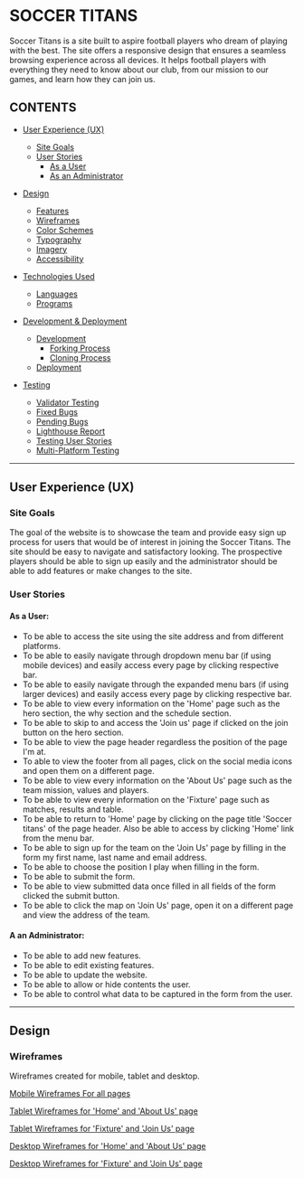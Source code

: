 # SOCCER TITANS
Soccer Titans is a site built to aspire football players who dream of playing with the best. The site offers a responsive design that ensures a seamless browsing experience across all devices. It helps football players with everything they need to know about our club, from our mission to our games, and learn how they can join us.

## CONTENTS
* [User Experience (UX)](#User-Experience-(UX))
    * [Site Goals](#Site-Goals)
    * [User Stories](#User-Stories)
        * [As a User](#As-a-User)
        * [As an Administrator](#As-an-Administrator)

* [Design](#Design)
    * [Features](#Features)
    * [Wireframes](#Wireframes)
    * [Color Schemes](#Color-Schemes)
    * [Typography](#Tepography)
    * [Imagery](#Imagery)
    * [Accessibility](#Accessibility)

* [Technologies Used](#Technologies-Used)
    * [Languages](#Languages)
    * [Programs](#Programs)

* [Development & Deployment](#Development-Deployment)
    * [Development](#Development)
        * [Forking Process](#Forking-Process)
        * [Cloning Process](#Cloning-Process)
    * [Deployment](#Deployment)

* [Testing](#Testing)
    * [Validator Testing](#Validator-Testing)
    * [Fixed Bugs](#Fixed-Bugs)
    * [Pending Bugs](#Pending-Bugs)
    * [Lighthouse Report](#Lighthouse-Report)
    * [Testing User Stories](#Testing-User-Stories)
    * [Multi-Platform Testing](#Multi-Platform-Testing)

- - -


## User Experience (UX)

### Site Goals
The goal of the website is to showcase the team and provide easy sign up process for users that would be of interest in joining the Soccer Titans. The site should be easy to navigate and satisfactory looking. The prospective players should be able to sign up easily and the administrator should be able to add features or make changes to the site.

### User Stories

#### As a User:
* To be able to access the site using the site address and from different platforms.
* To be able to easily navigate through dropdown menu bar (if using mobile devices) and easily access every page by clicking respective bar.
* To be able to easily navigate through the expanded menu bars (if using larger devices) and easily access every page by clicking respective bar.
* To be able to view every information on the 'Home' page such as the hero section, the why section and the schedule section.
* To be able to skip to and access the 'Join us' page if clicked on the join button on the hero section.
* To be able to view the page header regardless the position of the page I'm at.
* To able to view the footer from all pages, click on the social media icons and open them on a different page.
* To be able to view every information on the 'About Us' page such as the team mission, values and players.
* To be able to view every information on the 'Fixture' page such as matches, results and table.
* To be able to return to 'Home' page by clicking on the page title 'Soccer titans' of the page header. Also be able to access by clicking 'Home' link from the menu bar.
* To be able to sign up for the team on the 'Join Us' page by filling in the form my first name, last name and email address.
* To be able to choose the position I play when filling in the form.
* To be able to submit the form.
* To be able to view submitted data once filled in all fields of the form clicked the submit button.
* To be able to click the map on 'Join Us' page, open it on a different page and view the address of the team.

#### A an Administrator:
* To be able to add new features.
* To be able to edit existing features.
* To be able to update the website.
* To be able to allow or hide contents the user.
* To be able to control what data to be captured in the form from the user.

- - -

## Design

### Wireframes
Wireframes created for mobile, tablet and desktop.

[Mobile Wireframes For all pages](/docs/wireframes/mobilewireframes.png)

[Tablet Wireframes for 'Home' and 'About Us' page](/docs/wireframes/tabletwireframes-pages-1&2.png)

[Tablet Wireframes for 'Fixture' and 'Join Us' page](/docs/wireframes/tabletwireframes-pages-3&4.png)

[Desktop Wireframes for 'Home' and 'About Us' page](/docs/wireframes/desktopwireframes-pages-1&2.png)

[Desktop Wireframes for 'Fixture' and 'Join Us' page](/docs/wireframes/desktopwireframes-pages-3&4.png)



